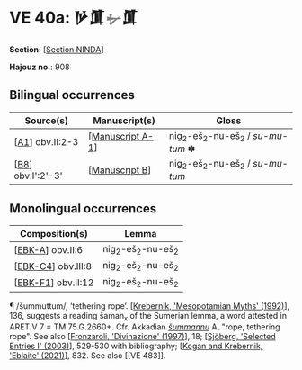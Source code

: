 # VE 40a: 𒃻𒂠<span style="color:grey">𒉡</span>𒂠

**Section**: [[Section NINDA]]

**Hajouz no.**: 908

## Bilingual occurrences 

| Source(s)           | Manuscript(s)      | Gloss                                                          |
| ------------------- | ------------------ | -------------------------------------------------------------- |
| [[A1]] obv.II:2-3     | [[Manuscript A-1]] | nig<sub>2</sub>-eš<sub>2</sub>-nu-eš<sub>2</sub> / *su-mu-tum* ✽ |
| [[B8]] obv.I':2'-3' | [[Manuscript B]]   | nig<sub>2</sub>-eš<sub>2</sub>-nu-eš<sub>2</sub> / *su-mu-tum* |

## Monolingual occurrences 

| Composition(s)       | Lemma                                            |
| -------------------- | ------------------------------------------------ |
| [[EBK-A]] obv.II:6   | nig<sub>2</sub>-eš<sub>2</sub>-nu-eš<sub>2</sub> |
| [[EBK-C4]] obv.III:8 | nig<sub>2</sub>-eš<sub>2</sub>-nu-eš<sub>2</sub> |
| [[EBK-F1]] obv.II:12 | nig<sub>2</sub>-eš<sub>2</sub>-nu-eš<sub>2</sub> |

¶ /šummuttum/, ‘tethering rope’. [[Krebernik, 'Mesopotamian Myths' (1992)]], 136, suggests a reading šaman<sub>x</sub> of the Sumerian lemma, a word attested in ARET V 7 = TM.75.G.2660+. Cfr. Akkadian *[šummannu](https://www.ebl.lmu.de/dictionary/%C5%A1ummannu%20I)* A, "rope, tethering rope". See also [[Fronzaroli, 'Divinazione' (1997)]], 18; [[Sjöberg, 'Selected Entries I' (2003)]], 529-530 with bibliography; [[Kogan and Krebernik, 'Eblaite' (2021)]], 832. See also [[VE 483]].


[//begin]: # "Autogenerated link references for markdown compatibility"
[Section NINDA]: <Section NINDA> "NINDA"
[A1]: A1 "MEE 4, 1 = TM.75.G.3528"
[Manuscript A-1]: <Manuscript A-1> "Manuscript A-1"
[B8]: B8 "MEE 4, 8 = TM.75.G.2007"
[Manuscript B]: <Manuscript B> "Manuscript B"
[EBK-A]: EBK-A "MEE 4, 115 +"
[EBK-C4]: EBK-C4 "MEE 15 27 = TM.75.G.3040+TM.75.G.3046"
[EBK-F1]: EBK-F1 "MEE 15 39 = TM.75.G.3212"
[Krebernik, 'Mesopotamian Myths' (1992)]: <Krebernik, 'Mesopotamian Myths' (1992)> "Krebernik, 'Mesopotamian Myths' (1992)"
[Fronzaroli, 'Divinazione' (1997)]: <Fronzaroli, 'Divinazione' (1997)> "Fronzaroli, 'Divinazione' (1997)"
[Sjöberg, 'Selected Entries I' (2003)]: <Sjöberg, 'Selected Entries I' (2003)> "Sjöberg, 'Selected Entries I' (2003)"
[Kogan and Krebernik, 'Eblaite' (2021)]: <Kogan and Krebernik, 'Eblaite' (2021)> "Kogan and Krebernik, 'Eblaite' (2021)"
[//end]: # "Autogenerated link references"